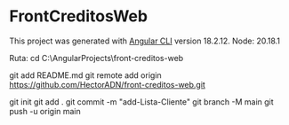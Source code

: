 # FrontCreditosWeb

This project was generated with [Angular CLI](https://github.com/angular/angular-cli) version 18.2.12.
Node: 20.18.1


Ruta:
cd C:\AngularProjects\front-creditos-web


git add README.md
git remote add origin https://github.com/HectorADN/front-creditos-web.git

git init
git add .
git commit -m "add-Lista-Cliente"
git branch -M main
git push -u origin main



